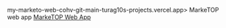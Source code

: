 my-marketo-web-cohv-git-main-turag10s-projects.vercel.app> MarkeTOP web app 
[MarkeTOP Web App](https://my-marketo-web-cohv-git-main-turag10s-projects.vercel.app)

